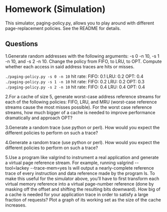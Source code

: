 # Homework (Simulation)
This simulator, paging-policy.py, allows you to play around with different page-replacement policies. See the README for details.

## Questions
1.Generate random addresses with the following arguments: -s 0 -n 10, -s 1 -n 10, and -s 2 -n 10. Change the policy from FIFO, to LRU, to OPT. Compute whether each access in said address traces are hits or misses.

`./paging-policy.py -s 0 -n 10` hit rate: 
                                          FIFO: 0.1   LRU: 0.2    OPT: 0.4
`./paging-policy.py -s 1 -n 10` hit rate:
                                          FIFO: 0.2   LRU: 0.2    OPT: 0.3
`./paging-policy.py -s 2 -n 10` hit rate:
                                          FIFO: 0.4   LRU: 0.4    OPT: 0.4 


2.For a cache of size 5, generate worst-case address reference streams for each of the following policies: FIFO, LRU, and MRU (worst-case reference streams cause the most misses possible). For the worst case reference streams, how much bigger of a cache is needed to improve performance dramatically and approach OPT?



3.Generate a random trace (use python or perl). How would you expect the different policies to perform on such a trace?




4.Generate a random trace (use python or perl). How would you expect the different policies to perform on such a trace?



5.Use a program like valgrind to instrument a real application and generate a virtual page reference stream. For example, running valgrind --tool=lackey --trace-mem=yes ls will output a nearly-complete reference trace of every instruction and data reference made by the program ls. To make this useful for the simulator above, you’ll have to first transform each virtual memory reference into a virtual page-number reference (done by masking off the offset and shifting the resulting bits downward). How big of a cache is needed for your application trace in order to satisfy a large fraction of requests? Plot a graph of its working set as the size of the cache increases.



